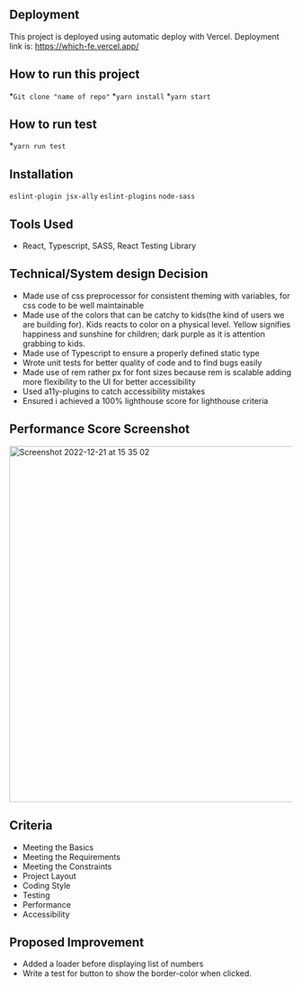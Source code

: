 ## **Deployment**
This project is deployed using automatic deploy with Vercel.
Deployment link is: https://which-fe.vercel.app/

## **How to run this project**
*```Git clone "name of repo"```
*```yarn install```
*```yarn start```

## **How to run test**
*```yarn run test```


## **Installation**
 ```eslint-plugin jsx-ally```
```eslint-plugins```
```node-sass```

## **Tools Used**
* React, Typescript, SASS, React Testing Library

## **Technical/System design Decision**
* Made use of css preprocessor for consistent theming with variables, for css code to be well maintainable
* Made use of the colors that can be catchy to kids(the kind of users we are building for). Kids reacts to color on a physical level. Yellow signifies       happiness and sunshine for children; dark purple as it is attention grabbing to kids.
* Made use of Typescript to ensure a properly defined static type
* Wrote unit tests for better quality of code and to find bugs easily
* Made use of rem rather px for font sizes because rem is scalable adding more flexibility to the UI for better accessibility
* Used a11y-plugins to catch accessibility mistakes
* Ensured i achieved a 100% lighthouse score for lighthouse criteria

## **Performance Score Screenshot**
<img width="633" alt="Screenshot 2022-12-21 at 15 35 02" src="https://user-images.githubusercontent.com/25429341/208952420-74b8d9dd-19a5-4a6f-b581-e70079ab69aa.png">


## **Criteria**
* Meeting the Basics
* Meeting the Requirements
* Meeting the Constraints
* Project Layout
* Coding Style
* Testing
* Performance
* Accessibility


## **Proposed Improvement**
* Added a loader before displaying list of numbers
* Write a test for button to show the border-color when clicked. 



